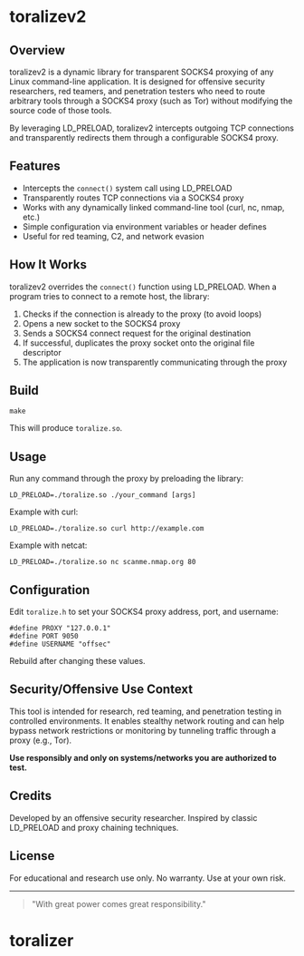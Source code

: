 # toralizev2

## Overview

toralizev2 is a dynamic library for transparent SOCKS4 proxying of any Linux command-line application. It is designed for offensive security researchers, red teamers, and penetration testers who need to route arbitrary tools through a SOCKS4 proxy (such as Tor) without modifying the source code of those tools.

By leveraging LD_PRELOAD, toralizev2 intercepts outgoing TCP connections and transparently redirects them through a configurable SOCKS4 proxy.

## Features

- Intercepts the `connect()` system call using LD_PRELOAD
- Transparently routes TCP connections via a SOCKS4 proxy
- Works with any dynamically linked command-line tool (curl, nc, nmap, etc.)
- Simple configuration via environment variables or header defines
- Useful for red teaming, C2, and network evasion

## How It Works

toralizev2 overrides the `connect()` function using LD_PRELOAD. When a program tries to connect to a remote host, the library:

1. Checks if the connection is already to the proxy (to avoid loops)
2. Opens a new socket to the SOCKS4 proxy
3. Sends a SOCKS4 connect request for the original destination
4. If successful, duplicates the proxy socket onto the original file descriptor
5. The application is now transparently communicating through the proxy

## Build

```
make
```

This will produce `toralize.so`.

## Usage

Run any command through the proxy by preloading the library:

```
LD_PRELOAD=./toralize.so ./your_command [args]
```

Example with curl:

```
LD_PRELOAD=./toralize.so curl http://example.com
```

Example with netcat:

```
LD_PRELOAD=./toralize.so nc scanme.nmap.org 80
```

## Configuration

Edit `toralize.h` to set your SOCKS4 proxy address, port, and username:

```
#define PROXY "127.0.0.1"
#define PORT 9050
#define USERNAME "offsec"
```

Rebuild after changing these values.

## Security/Offensive Use Context

This tool is intended for research, red teaming, and penetration testing in controlled environments. It enables stealthy network routing and can help bypass network restrictions or monitoring by tunneling traffic through a proxy (e.g., Tor).

**Use responsibly and only on systems/networks you are authorized to test.**

## Credits

Developed by an offensive security researcher. Inspired by classic LD_PRELOAD and proxy chaining techniques.

## License

For educational and research use only. No warranty. Use at your own risk.

---

> "With great power comes great responsibility."
# toralizer
